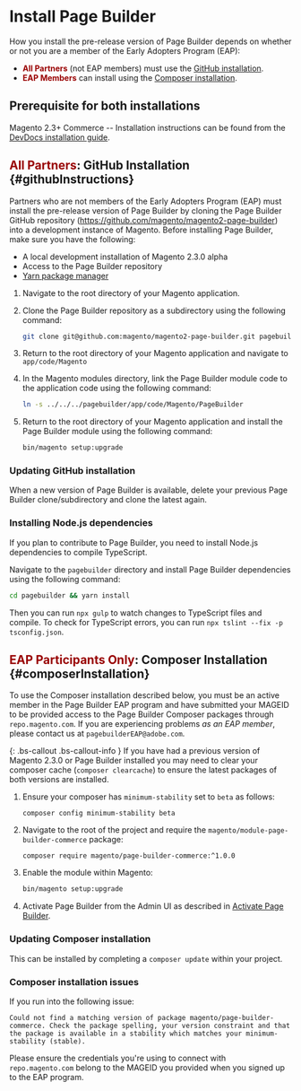 # Install Page Builder

<style type="text/css" style="display: none">
strong {
    color: #990000;    
}
</style>


How you install the pre-release version of Page Builder depends on whether or not you are a member of the Early Adopters Program (EAP):
- **All Partners** (not EAP members) must use the [GitHub installation](#githubInstructions).
- **EAP Members** can install using the [Composer installation](#composerInstallation).

## Prerequisite for both installations

Magento 2.3+ Commerce -- Installation instructions can be found from the [DevDocs installation guide](https://devdocs.magento.com/guides/v2.3/install-gde/bk-install-guide.html). 

## **All Partners**: GitHub Installation {#githubInstructions}

Partners who are not members of the Early Adopters Program (EAP) must install the pre-release version of Page Builder by cloning the Page Builder GitHub repository (https://github.com/magento/magento2-page-builder) into a development instance of Magento. 
Before installing Page Builder, make sure you have the following:

* A local development installation of Magento 2.3.0 alpha
* Access to the Page Builder repository
* [Yarn package manager](https://yarnpkg.com/en/)

1. Navigate to the root directory of your Magento application.

2. Clone the Page Builder repository as a subdirectory using the following command:
    ``` bash
    git clone git@github.com:magento/magento2-page-builder.git pagebuilder
    ```
    
3. Return to the root directory of your Magento application and navigate to `app/code/Magento`

4. In the Magento modules directory, link the Page Builder module code to the application code using the following command:
    ``` bash
    ln -s ../../../pagebuilder/app/code/Magento/PageBuilder
    ```
    
5. Return to the root directory of your Magento application and install the Page Builder module using the following command:
    ``` bash
    bin/magento setup:upgrade
    ```

### Updating GitHub installation

When a new version of Page Builder is available, delete your previous Page Builder clone/subdirectory and clone the latest again.

### Installing Node.js dependencies

If you plan to contribute to Page Builder, you need to install Node.js dependencies to compile TypeScript.

Navigate to the `pagebuilder` directory and install Page Builder dependencies using the following command:
``` sh
cd pagebuilder && yarn install
```

Then you can run `npx gulp` to watch changes to TypeScript files and compile.
To check for TypeScript errors, you can run `npx tslint --fix -p tsconfig.json`.

## **EAP Participants Only**: Composer Installation {#composerInstallation}

To use the Composer installation described below, you must be an active member in the Page Builder EAP program and have submitted your MAGEID to be provided access to the Page Builder Composer packages through `repo.magento.com`. 
If you are experiencing problems _as an EAP member_, please contact us at `pagebuilderEAP@adobe.com`.

{: .bs-callout .bs-callout-info }
If you have had a previous version of Magento 2.3.0 or Page Builder installed you may need to clear your composer cache (`composer clearcache`) to ensure the latest packages of both versions are installed.

1. Ensure your composer has `minimum-stability` set to `beta` as follows:
    ```
    composer config minimum-stability beta
    ```

2. Navigate to the root of the project and require the `magento/module-page-builder-commerce` package:
    ```
    composer require magento/page-builder-commerce:^1.0.0
    ```
    
3. Enable the module within Magento:
    ``` sh
    bin/magento setup:upgrade
    ```
    
4. Activate Page Builder from the Admin UI as described in [Activate Page Builder](activate-pagebuilder.md).

### Updating Composer installation

This can be installed by completing a `composer update` within your project.

### Composer installation issues

If you run into the following issue:

```shell
Could not find a matching version of package magento/page-builder-commerce. Check the package spelling, your version constraint and that the package is available in a stability which matches your minimum-stability (stable).
```

Please ensure the credentials you're using to connect with `repo.magento.com` belong to the MAGEID you provided when you signed up to the EAP program.
